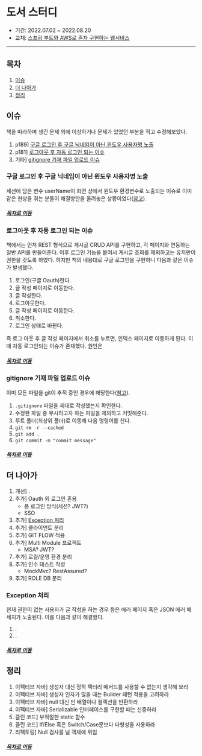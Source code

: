 도서 스터디
=====
* 기간: 2022.07.02 ~ 2022.08.20
* 교재: [스프링 부트와 AWS로 혼자 구현하는 웹서비스](http://www.yes24.com/Product/Goods/83849117)
- - -
## 목차
1. [이슈](#이슈)
2. [더 나아가](#더-나아가)
3. [정리](#정리)

## 이슈
책을 따라하며 생긴 문제 외에 이상하거나 문제가 있었던 부분을 적고 수정해보았다.

1. p189] [구글 로그인 후 구글 닉네임이 아닌 윈도우 사용자명 노출](#구글-로그인-후-구글-닉네임이-아닌-윈도우-사용자명-노출)
2. p181] [로그아웃 후 자동 로그인 되는 이슈](#로그아웃-후-자동-로그인-되는-이슈)
3. 기타] [gitignore 기재 파일 업로드 이슈](#gitignore-기재-파일-업로드-이슈)

### 구글 로그인 후 구글 닉네임이 아닌 윈도우 사용자명 노출
세션에 담은 변수 userName이 화면 상에서 윈도우 환경변수로 노출되는 이슈로 이미 같은 현상을 겪는 분들이 해결방안을 올려놓은 상황이었다([참고](https://github.com/jojoldu/freelec-springboot2-webservice/issues/169)).

##### [목차로 이동](#목차)

### 로그아웃 후 자동 로그인 되는 이슈
책에서는 먼저 REST 형식으로 게시글 CRUD API를 구현하고, 각 페이지와 연동하는 일반 API를 만들어준다. 이후 로그인 기능을 붙여서 게시글 조회를 제외하고는 유저만이 권한을 갖도록 하였다. 하지만 책의 내용대로 구글 로그인을 구현하니 다음과 같은 이슈가 발생했다.

1. 로그인(구글 Oauth)한다.
2. 글 작성 페이지로 이동한다.
3. 글 작성한다.
4. 로그아웃한다.
5. 글 작성 페이지로 이동한다.
6. 취소한다.
7. 로그인 상태로 바뀐다.

즉 로그 아웃 후 글 작성 페이지에서 취소를 누르면, 인덱스 페이지로 이동하게 된다. 이때 자동 로그인되는 이슈가 존재했다. 원인은

##### [목차로 이동](#목차)

### gitignore 기재 파일 업로드 이슈
이미 모든 파일을 git이 추적 중인 경우에 해당한다([참고](https://coding-groot.tistory.com/59)).

1. `.gitignore` 파일을 제대로 작성했는지 확인한다.
2. 수정한 파일 중 무시하고자 하는 파일을 제외하고 커밋해준다.
3. 루트 폴더(최상위 폴더)로 이동해 다음 명령어를 친다.
4. `git rm -r --cached`
5. `git add .`
6. `git commit -m "commit message"`

##### [목차로 이동](#목차)

## 더 나아가
1. 개선] .
2. 추가] Oauth 외 로그인 혼용
    - 폼 로그인 방식(세션? JWT?)
    - SSO
3. 추가] [Exception 처리](#Exception-처리)
4. 추가] 클라이언트 분리
5. 추가] GIT FLOW 적용
6. 추가] Multi Module 프로젝트
    - MSA? JWT?
7. 추가] 로컬/운영 환경 분리
8. 추가] 인수 테스트 작성
    - MockMvc? RestAssured?
9. 추가] ROLE DB 분리

### Exception 처리
현재 권한이 없는 사용자가 글 작성을 하는 경우 등은 에러 페이지 혹은 JSON 에러 메세지가 노출된다. 이를 다음과 같이 해결했다.

1. .
2. .



##### [목차로 이동](#목차)

## 정리
1. 이펙티브 자바] 생성자 대신 정적 팩터리 메서드를 사용할 수 없는지 생각해 보라
2. 이펙티브 자바] 생성자 인자가 많을 때는 Builder 패턴 적용을 고려하라
3. 이펙티브 자바] null 대신 빈 배열이나 컬렉션을 반환하라
4. 이펙티브 자바] Serializable 인터페이스를 구현할 때는 신중하라
5. 클린 코드] 부적절한 static 함수
6. 클린 코드] If/Else 혹은 Switch/Case문보다 다형성을 사용하라
7. 리팩토링] Null 검사를 널 객체에 위임

##### [목차로 이동](#목차)
